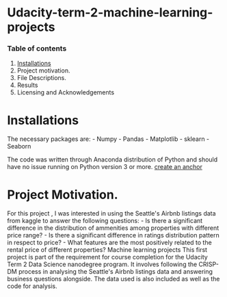 # Udacity-term-2-machine-learning-projects
### Table of contents
  1. [Installations](#Installations)
  2. Project motivation.
  3. File Descriptions.
  4. Results
  5. Licensing and Acknowledgements
  
   # Installations
  The necessary packages are:
    - Numpy
    - Pandas
    - Matplotlib
    - sklearn
    - Seaborn
   
   The code was written through Anaconda distribution of Python and should have no issue running on Python version 3 or more.
   [create an anchor](#anchors-in-markdown)
  # Project Motivation.
  For this project , I was interested in using the Seattle's Airbnb listings data from kaggle to answer the following questions:
    - Is there a significant difference in the distribution of ammenities among properties with different price range?
    - Is there a significant difference in ratings distribution pattern in respect to price?
    - What features are the most positively related to the rental price of different properties?
Machine learning projects
This first project is part of the requirement for course completion for the Udacity Term 2 Data Science nanodegree program.
It involves following the CRISP-DM process in analysing the Seattle's Airbnb listings data and answering business questions alongside.
The data used is also included as well as the code for analysis.
